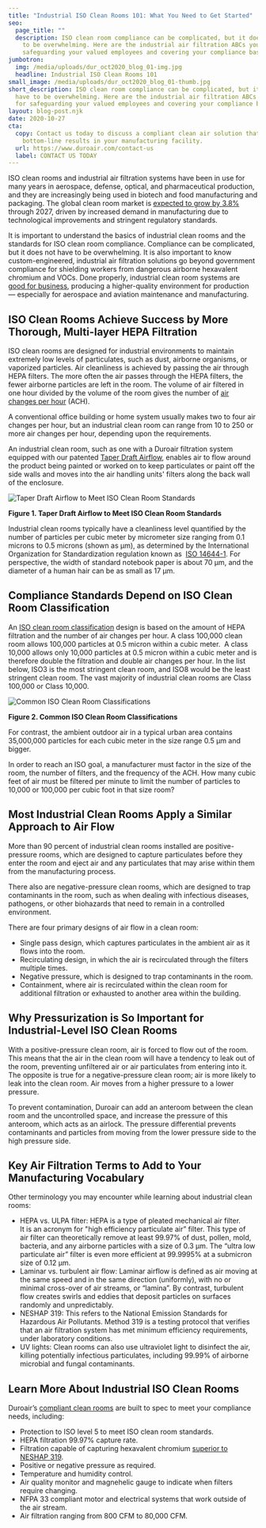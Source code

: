 ```yaml
---
title: "Industrial ISO Clean Rooms 101: What You Need to Get Started"
seo:
  page_title: ""
  description: ISO clean room compliance can be complicated, but it doesn’t have
    to be overwhelming. Here are the industrial air filtration ABCs you need for
    safeguarding your valued employees and covering your compliance bases.
jumbotron:
  img: /media/uploads/dur_oct2020_blog_01-img.jpg
  headline: Industrial ISO Clean Rooms 101
small_image: /media/uploads/dur_oct2020_blog_01-thumb.jpg
short_description: ISO clean room compliance can be complicated, but it doesn’t
  have to be overwhelming. Here are the industrial air filtration ABCs you need
  for safeguarding your valued employees and covering your compliance bases.
layout: blog-post.njk
date: 2020-10-27
cta:
  copy: Contact us today to discuss a compliant clean air solution that delivers
    bottom-line results in your manufacturing facility.
  url: https://www.duroair.com/contact-us
  label: CONTACT US TODAY
---
```

ISO clean rooms and industrial air filtration systems have been in use for many years in aerospace, defense, optical, and pharmaceutical production, and they are increasingly being used in biotech and food manufacturing and packaging. The global clean room market is [expected to grow by 3.8%](https://www.grandviewresearch.com/industry-analysis/cleanroom-technology-market) through 2027, driven by increased demand in manufacturing due to technological improvements and stringent regulatory standards. 

It is important to understand the basics of industrial clean rooms and the standards for ISO clean room compliance. Compliance can be complicated, but it does not have to be overwhelming. It is also important to know custom-engineered, industrial air filtration solutions go beyond government compliance for shielding workers from dangerous airborne hexavalent chromium and VOCs. Done properly, industrial clean room systems are [good for business](https://www.duroair.com/about/beyond-compliance), producing a higher-quality environment for production — especially for aerospace and aviation maintenance and manufacturing. 

## ISO Clean Rooms Achieve Success by More Thorough, Multi-layer HEPA Filtration

ISO clean rooms are designed for industrial environments to maintain extremely low levels of particulates, such as dust, airborne organisms, or vaporized particles. Air cleanliness is achieved by passing the air through HEPA filters. The more often the air passes through the HEPA filters, the fewer airborne particles are left in the room. The volume of air filtered in one hour divided by the volume of the room gives the number of [air changes per hour](https://www.mecart-cleanrooms.com/learning-center/hvac-cleanroom-design-calculations/) (ACH). 

A conventional office building or home system usually makes two to four air changes per hour, but an industrial clean room can range from 10 to 250 or more air changes per hour, depending upon the requirements. 

An industrial clean room, such as one with a Duroair filtration system equipped with our patented [Taper Draft Airflow](https://www.duroair.com/products/taper-draft-airflow-technology/), enables air to flow around the product being painted or worked on to keep particulates or paint off the side walls and moves into the air handling units' filters along the back wall of the enclosure. 

![Taper Draft Airflow to Meet ISO Clean Room Standards](/media/uploads/image-1-taperdraft.jpg "Taper Draft Airflow to Meet ISO Clean Room Standards")

**Figure 1. Taper Draft Airflow to Meet ISO Clean Room Standards** 

Industrial clean rooms typically have a cleanliness level quantified by the number of particles per cubic meter by micrometer size ranging from 0.1 microns to 0.5 microns (shown as μm), as determined by the International Organization for Standardization regulation known as  [ISO 14644-1](https://www.iso.org/obp/ui/#iso:std:iso:14644:-1:en). For perspective, the width of standard notebook paper is about 70 μm, and the diameter of a human hair can be as small as 17 μm. 

## Compliance Standards Depend on ISO Clean Room Classification

An [ISO clean room classification](https://www.duroair.com/blog/quick-guide-iso-cleanroom-classifications/) design is based on the amount of HEPA filtration and the number of air changes per hour. A class 100,000 clean room allows 100,000 particles at 0.5 micron within a cubic meter.  A class 10,000 allows only 10,000 particles at 0.5 micron within a cubic meter and is therefore double the filtration and double air changes per hour. In the list below, ISO3 is the most stringent clean room, and ISO8 would be the least stringent clean room. The vast majority of industrial clean rooms are Class 100,000 or Class 10,000.


![Common ISO Clean Room Classifications](/media/uploads/common-iso-clean-room-classifications.png "Common ISO Clean Room Classifications")

**Figure 2. Common ISO Clean Room Classifications**

For contrast, the ambient outdoor air in a typical urban area contains 35,000,000 particles for each cubic meter in the size range 0.5 μm and bigger. 

In order to reach an ISO goal, a manufacturer must factor in the size of the room, the number of filters, and the frequency of the ACH. How many cubic feet of air must be filtered per minute to limit the number of particles to 10,000 or 100,000 per cubic foot in that size room?

## Most Industrial Clean Rooms Apply a Similar Approach to Air Flow

More than 90 percent of industrial clean rooms installed are positive-pressure rooms, which are designed to capture particulates before they enter the room and eject air and any particulates that may arise within them from the manufacturing process. 

There also are negative-pressure clean rooms, which are designed to trap contaminants in the room, such as when dealing with infectious diseases, pathogens, or other biohazards that need to remain in a controlled environment.

There are four primary designs of air flow in a clean room:

* Single pass design, which captures particulates in the ambient air as it flows into the room.  
* Recirculating design, in which the air is recirculated through the filters multiple times.
* Negative pressure, which is designed to trap contaminants in the room.
* Containment, where air is recirculated within the clean room for additional filtration or exhausted to another area within the building.

## Why Pressurization is So Important for Industrial-Level ISO Clean Rooms

With a positive-pressure clean room, air is forced to flow out of the room. This means that the air in the clean room will have a tendency to leak out of the room, preventing unfiltered air or air particulates from entering into it. The opposite is true for a negative-pressure clean room; air is more likely to leak into the clean room. Air moves from a higher pressure to a lower pressure.

To prevent contamination, Duroair can add an anteroom between the clean room and the uncontrolled space, and increase the pressure of this anteroom, which acts as an airlock. The pressure differential prevents contaminants and particles from moving from the lower pressure side to the high pressure side. 

## Key Air Filtration Terms to Add to Your Manufacturing Vocabulary

Other terminology you may encounter while learning about industrial clean rooms: 

* HEPA vs. ULPA filter: HEPA is a type of pleated mechanical air filter. It is an acronym for "high efficiency particulate air” filter. This type of air filter can theoretically remove at least 99.97% of dust, pollen, mold, bacteria, and any airborne particles with a size of 0.3 µm. The “ultra low particulate air” filter is even more efficient at 99.9995% at a submicron size of 0.12 µm.  
* Laminar vs. turbulent air flow: Laminar airflow is defined as air moving at the same speed and in the same direction (uniformly), with no or minimal cross-over of air streams, or “lamina”. By contrast, turbulent flow creates swirls and eddies that deposit particles on surfaces randomly and unpredictably.
* NESHAP 319: This refers to the National Emission Standards for Hazardous Air Pollutants. Method 319 is a testing protocol that verifies that an air filtration system has met minimum efficiency requirements, under laboratory conditions.
* UV lights: Clean rooms can also use ultraviolet light to disinfect the air, killing potentially infectious particulates, including 99.99% of airborne microbial and fungal contaminants.

## Learn More About Industrial ISO Clean Rooms

Duroair’s [compliant clean rooms](https://www.duroair.com/solutions/clean-rooms/) are built to spec to meet your compliance needs, including:

* Protection to ISO level 5 to meet ISO clean room standards.
* HEPA filtration 99.97% capture rate.
* Filtration capable of capturing hexavalent chromium [superior to NESHAP 319](https://www.duroair.com/blog/the-roi-of-mitigating-hexavalent-chromium-exposure/).
* Positive or negative pressure as required.
* Temperature and humidity control.
* Air quality monitor and magnehelic gauge to indicate when filters require changing.
* NFPA 33 compliant motor and electrical systems that work outside of the air stream.
* Air filtration ranging from 800 CFM to 80,000 CFM.